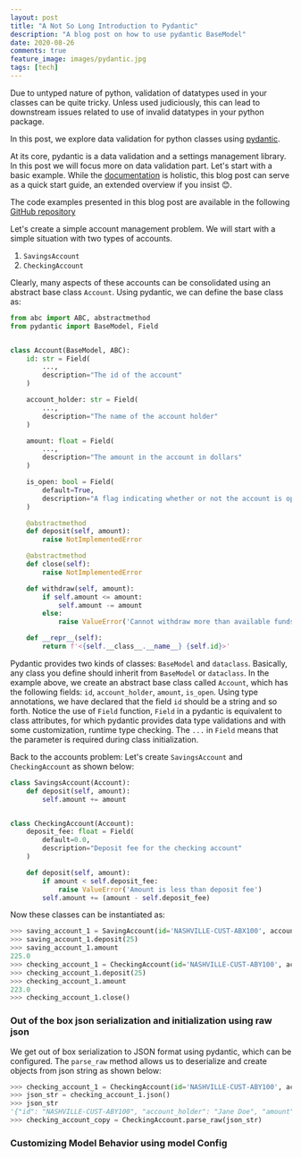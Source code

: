 ```yaml
---
layout: post
title: "A Not So Long Introduction to Pydantic"
description: "A blog post on how to use pydantic BaseModel"
date: 2020-08-26
comments: true
feature_image: images/pydantic.jpg
tags: [tech]
---
```


Due to untyped nature of python, validation of datatypes used in your classes can be quite tricky. Unless used judiciously, this can lead to downstream issues related to use of invalid datatypes in your python package. 

In this post, we explore data validation for python classes using  [pydantic](https://pydantic-docs.helpmanual.io/).

<!--more-->

At its core, pydantic is a data validation and a settings management library. In this post we will focus more on data validation part. Let's start with a basic example. While the [documentation](https://pydantic-docs.helpmanual.io/) is holistic, this blog post can serve as a quick start guide, an extended overview if you insist :blush:.

The code examples presented in this blog post are available in the following [GitHub repository](https://github.com/umesh-timalsina/not-so-long-intro-to-pydantic)
 
Let's create a simple account management problem. We will start with a simple situation with two types of accounts. 

1. `SavingsAccount`
2. `CheckingAccount`

Clearly, many aspects of these accounts can be consolidated using an abstract base class `Account`. Using pydantic, we can define the base class as:

```python
from abc import ABC, abstractmethod
from pydantic import BaseModel, Field


class Account(BaseModel, ABC):
    id: str = Field(
        ...,
        description="The id of the account"
    )

    account_holder: str = Field(
        ...,
        description="The name of the account holder"
    )

    amount: float = Field(
        ...,
        description="The amount in the account in dollars"
    )

    is_open: bool = Field(
        default=True,
        description="A flag indicating whether or not the account is open"
    )

    @abstractmethod
    def deposit(self, amount):
        raise NotImplementedError

    @abstractmethod
    def close(self):
        raise NotImplementedError

    def withdraw(self, amount):
        if self.amount <= amount:
            self.amount -= amount
        else:
            raise ValueError('Cannot withdraw more than available funds.')

    def __repr__(self):
        return f'<{self.__class__.__name__} {self.id}>'

```

Pydantic provides two kinds of classes: `BaseModel` and `dataclass`. Basically, any class you define should inherit from `BaseModel` or `dataclass`. In the example above, we create an abstract base class called `Account`, which has the following fields: `id`, `account_holder`, `amount`, `is_open`. Using type annotations, we have declared that the field `id` should be a string and so forth. Notice the use of `Field` function, `Field` in a pydantic is equivalent to class attributes, for which pydantic provides data type validations and with some customization, runtime type checking. The `...` in `Field` means that the parameter is required during class initialization.

Back to the accounts problem: Let's create `SavingsAccount` and `CheckingAccount` as shown below:

```python
class SavingsAccount(Account):
    def deposit(self, amount):
        self.amount += amount


class CheckingAccount(Account):
    deposit_fee: float = Field(
        default=0.0,
        description="Deposit fee for the checking account"
    )

    def deposit(self, amount):
        if amount < self.deposit_fee:
            raise ValueError('Amount is less than deposit fee')
        self.amount += (amount - self.deposit_fee)

```

Now these classes can be instantiated as:

```python
>>> saving_account_1 = SavingAccount(id='NASHVILLE-CUST-ABX100', account_holder='John Doe', amount=200.0, is_open=True)
>>> saving_account_1.deposit(25)
>>> saving_account_1.amount
225.0
>>> checking_account_1 = CheckingAccount(id='NASHVILLE-CUST-ABY100', account_holder='Jane Doe', amount=200.0, is_open=True, deposit_fee=2.0)
>>> checking_account_1.deposit(25)
>>> checking_account_1.amount
223.0
>>> checking_account_1.close()
```

### Out of the box json serialization and initialization using raw json
We get out of box serialization to JSON format using pydantic, which can be configured. The `parse_raw` method allows us to deserialize and create objects from json string as shown below:

```python
>>> checking_account_1 = CheckingAccount(id='NASHVILLE-CUST-ABY100', account_holder='Jane Doe', amount=200.0, is_open=True, deposit_fee=2.0)
>>> json_str = checking_account_1.json()
>>> json_str
'{"id": "NASHVILLE-CUST-ABY100", "account_holder": "Jane Doe", "amount": 200.0, "is_open": true, "deposit_fee": 2.0}'
>>> checking_account_copy = CheckingAccount.parse_raw(json_str)
```

### Customizing Model Behavior using model Config


